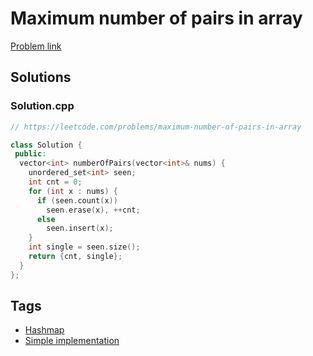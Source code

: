 # Maximum number of pairs in array

[Problem link](https://leetcode.com/problems/maximum-number-of-pairs-in-array)

## Solutions


### Solution.cpp
```cpp
// https://leetcode.com/problems/maximum-number-of-pairs-in-array

class Solution {
 public:
  vector<int> numberOfPairs(vector<int>& nums) {
    unordered_set<int> seen;
    int cnt = 0;
    for (int x : nums) {
      if (seen.count(x))
        seen.erase(x), ++cnt;
      else
        seen.insert(x);
    }
    int single = seen.size();
    return {cnt, single};
  }
};
```
## Tags

* [Hashmap](/README.md#Hashmap)
* [Simple implementation](/README.md#Simple_implementation)

